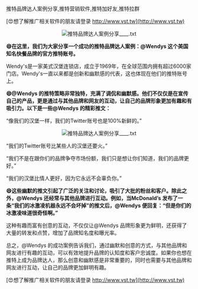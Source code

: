 推特品牌达人案例分享,推特营销软件,推特加好友,推特拉群

[😍想了解推广相关软件的朋友请登录 http://www.vst.tw](http://www.vst.tw)

 <center><img src="https://vst.tw/MP4/tuiguang/png/5.png" alt="推特品牌达人案例分享____.txt"></center>

**😄在这里，我们为大家分享一个成功的推特品牌达人案例：@Wendys 这个美国知名快餐品牌的官方推特账号。**

Wendy's是一家美式汉堡连锁店，成立于1969年，在全球范围内拥有超过6000家门店。Wendy's一直以来都是创新和幽默感的代表，这也体现在他们的推特账号上。

**😄@Wendys 的推特策略非常独特，充满了调侃和幽默感。他们不仅仅是在宣传自己的产品，更是通过与其他品牌和网友的互动，让自己的品牌形象更加有趣和有吸引力。以下是一些@Wendys 的精彩推文：**

“像我们的汉堡一样，我们的Twitter账号也是100%新鲜的。”

 <center><img src="https://vst.tw/MP4/tuiguang/png/1.png" alt="推特品牌达人案例分享____.txt"></center>

“我们的Twitter账号比某些人的汉堡还要火。”

“我们不是在跟你们的品牌争夺市场份额，我们只是想让你们知道，我们的品牌更好。”

“我们的汉堡比情人更好，因为它永远不会辜负你。”

**😄这些幽默的推文引起了广泛的关注和讨论，吸引了大批的粉丝和客户。除此之外，@Wendys 还经常与其他品牌进行互动。例如，当McDonald’s 发布了一条“我们的冰激凌机器永远不会坏掉”的推文后，@Wendys 便回复：“但是你们的冰激凌味道很奇怪啊。”**

这种有趣而富有创意的互动，不仅仅让@Wendys 品牌形象更为鲜明，还获得了大量的转发和点赞，增加了品牌知名度和曝光率。

总之，@Wendys 的成功案例告诉我们，通过幽默和创意的方式，与其他品牌和网友进行有趣的互动，可以有效地提升品牌的认知度和客户忠诚度。如果你也想在推特上成为品牌达人，那么创意和幽默感是非常重要的，同时也需要与其他品牌和网友进行互动，让自己的品牌更加鲜明有趣。

[😍想了解推广相关软件的朋友请登录 http://www.vst.tw](http://www.vst.tw)



